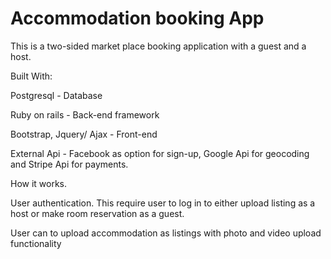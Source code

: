 # Accommodation booking App

This is a two-sided market place booking application with a guest and a host.

Built With:

Postgresql - Database

Ruby on rails - Back-end framework

Bootstrap, Jquery/ Ajax - Front-end

External Api - Facebook as option for sign-up, Google Api for geocoding and Stripe Api for payments.



How it works.

User authentication. This require user to log in to either upload listing as a host or make room reservation as a guest.

User can to upload accommodation as listings with photo and video upload functionality





